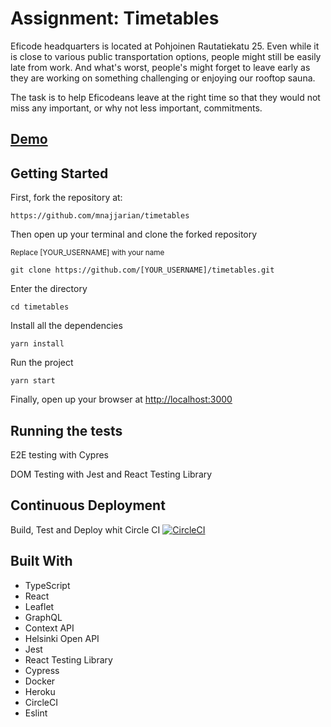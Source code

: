 # Assignment: Timetables

Eficode headquarters is located at Pohjoinen Rautatiekatu 25. Even while it is close to various public transportation options, people might still be easily late from work. And what's worst, people's might forget to leave early as they are working on something challenging or enjoying our rooftop sauna.

The task is to help Eficodeans leave at the right time so that they would not miss any important, or why not less important, commitments.

## [Demo](https://peaceful-dusk-48356.herokuapp.com/)

## Getting Started

First, fork the repository at:

`https://github.com/mnajjarian/timetables`

Then open up your terminal and clone the forked repository

<sub>Replace [YOUR_USERNAME] with your name<sub>

`git clone https://github.com/[YOUR_USERNAME]/timetables.git`

Enter the directory

`cd timetables`

Install all the dependencies

`yarn install`

Run the project

`yarn start`

Finally, open up your browser at [http://localhost:3000](http://localhost:3000)


## Running the tests

E2E testing with Cypres

DOM Testing with Jest and React Testing Library

## Continuous Deployment

Build, Test and Deploy whit Circle CI
[![CircleCI](https://circleci.com/gh/mnajjarian/timetables.svg?style=svg)](https://circleci.com/gh/mnajjarian/timetables)

## Built With

* TypeScript
* React
* Leaflet
* GraphQL
* Context API
* Helsinki Open API
* Jest
* React Testing Library
* Cypress
* Docker
* Heroku
* CircleCI
* Eslint

